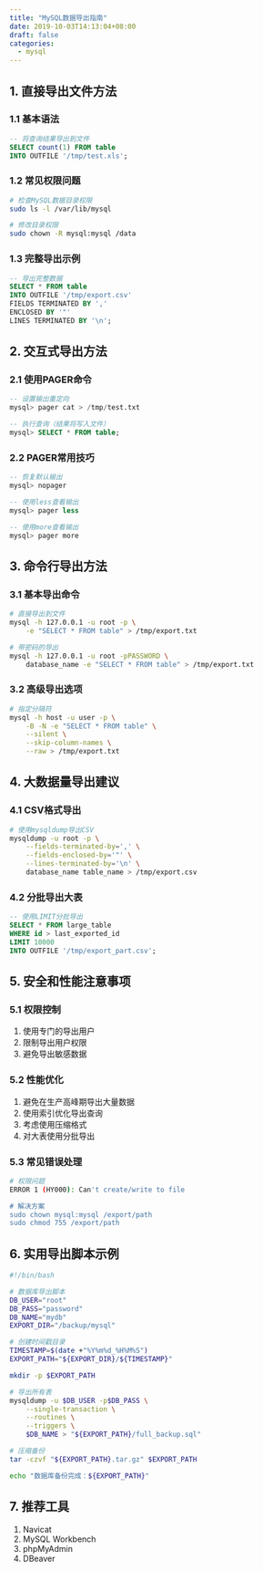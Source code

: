 ```yaml
---
title: "MySQL数据导出指南"
date: 2019-10-03T14:13:04+08:00
draft: false
categories:
  - mysql
---
```

<!--more-->

## 1. 直接导出文件方法

### 1.1 基本语法
```sql
-- 将查询结果导出到文件
SELECT count(1) FROM table 
INTO OUTFILE '/tmp/test.xls';
```

### 1.2 常见权限问题
```bash
# 检查MySQL数据目录权限
sudo ls -l /var/lib/mysql

# 修改目录权限
sudo chown -R mysql:mysql /data
```

### 1.3 完整导出示例
```sql
-- 导出完整数据
SELECT * FROM table 
INTO OUTFILE '/tmp/export.csv' 
FIELDS TERMINATED BY ',' 
ENCLOSED BY '"' 
LINES TERMINATED BY '\n';
```

## 2. 交互式导出方法

### 2.1 使用PAGER命令
```sql
-- 设置输出重定向
mysql> pager cat > /tmp/test.txt

-- 执行查询（结果将写入文件）
mysql> SELECT * FROM table;
```

### 2.2 PAGER常用技巧
```sql
-- 恢复默认输出
mysql> nopager

-- 使用less查看输出
mysql> pager less

-- 使用more查看输出
mysql> pager more
```

## 3. 命令行导出方法

### 3.1 基本导出命令
```bash
# 直接导出到文件
mysql -h 127.0.0.1 -u root -p \
    -e "SELECT * FROM table" > /tmp/export.txt

# 带密码的导出
mysql -h 127.0.0.1 -u root -pPASSWORD \
    database_name -e "SELECT * FROM table" > /tmp/export.txt
```

### 3.2 高级导出选项
```bash
# 指定分隔符
mysql -h host -u user -p \
    -B -N -e "SELECT * FROM table" \
    --silent \
    --skip-column-names \
    --raw > /tmp/export.txt
```

## 4. 大数据量导出建议

### 4.1 CSV格式导出
```bash
# 使用mysqldump导出CSV
mysqldump -u root -p \
    --fields-terminated-by=',' \
    --fields-enclosed-by='"' \
    --lines-terminated-by='\n' \
    database_name table_name > /tmp/export.csv
```

### 4.2 分批导出大表
```sql
-- 使用LIMIT分批导出
SELECT * FROM large_table 
WHERE id > last_exported_id 
LIMIT 10000 
INTO OUTFILE '/tmp/export_part.csv';
```

## 5. 安全和性能注意事项

### 5.1 权限控制
1. 使用专门的导出用户
2. 限制导出用户权限
3. 避免导出敏感数据

### 5.2 性能优化
1. 避免在生产高峰期导出大量数据
2. 使用索引优化导出查询
3. 考虑使用压缩格式
4. 对大表使用分批导出

### 5.3 常见错误处理
```bash
# 权限问题
ERROR 1 (HY000): Can't create/write to file

# 解决方案
sudo chown mysql:mysql /export/path
sudo chmod 755 /export/path
```

## 6. 实用导出脚本示例

```bash
#!/bin/bash

# 数据库导出脚本
DB_USER="root"
DB_PASS="password"
DB_NAME="mydb"
EXPORT_DIR="/backup/mysql"

# 创建时间戳目录
TIMESTAMP=$(date +"%Y%m%d_%H%M%S")
EXPORT_PATH="${EXPORT_DIR}/${TIMESTAMP}"

mkdir -p $EXPORT_PATH

# 导出所有表
mysqldump -u $DB_USER -p$DB_PASS \
    --single-transaction \
    --routines \
    --triggers \
    $DB_NAME > "${EXPORT_PATH}/full_backup.sql"

# 压缩备份
tar -czvf "${EXPORT_PATH}.tar.gz" $EXPORT_PATH

echo "数据库备份完成：${EXPORT_PATH}"
```

## 7. 推荐工具
1. Navicat
2. MySQL Workbench
3. phpMyAdmin
4. DBeaver